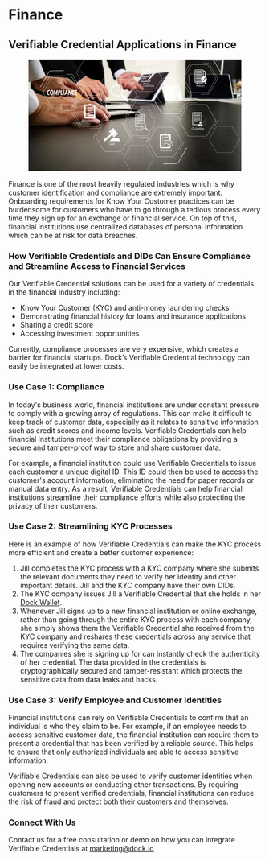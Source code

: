 # Finance

## Verifiable Credential Applications in Finance

<figure><img src="../../.gitbook/assets/data compliance.jpeg" alt="Verifiable Credentials can help organizations with data compliance"><figcaption></figcaption></figure>

Finance is one of the most heavily regulated industries which is why customer identification and compliance are extremely important. Onboarding requirements for Know Your Customer practices can be burdensome for customers who have to go through a tedious process every time they sign up for an exchange or financial service. On top of this, financial institutions use centralized databases of personal information which can be at risk for data breaches.

### How Verifiable Credentials and DIDs Can Ensure Compliance and Streamline Access to Financial Services

Our Verifiable Credential solutions can be used for a variety of credentials in the financial industry including:

* Know Your Customer (KYC) and anti-money laundering checks
* Demonstrating financial history for loans and insurance applications
* Sharing a credit score
* Accessing investment opportunities

Currently, compliance processes are very expensive, which creates a barrier for financial startups. Dock’s Verifiable Credential technology can easily be integrated at lower costs.&#x20;

### Use Case 1: Compliance

In today's business world, financial institutions are under constant pressure to comply with a growing array of regulations. This can make it difficult to keep track of customer data, especially as it relates to sensitive information such as credit scores and income levels. Verifiable Credentials can help financial institutions meet their compliance obligations by providing a secure and tamper-proof way to store and share customer data.

For example, a financial institution could use Verifiable Credentials to issue each customer a unique digital ID. This ID could then be used to access the customer's account information, eliminating the need for paper records or manual data entry. As a result, Verifiable Credentials can help financial institutions streamline their compliance efforts while also protecting the privacy of their customers.

### Use Case 2: Streamlining KYC Processes

Here is an example of how Verifiable Credentials can make the KYC process more efficient and create a better customer experience:

1. Jill completes the KYC process with a KYC company where she submits the relevant documents they need to verify her identity and other important details. Jill and the KYC company have their own DIDs.
2. The KYC company issues Jill a Verifiable Credential that she holds in her [Dock Wallet](https://www.dock.io/dock-wallet-app).&#x20;
3. Whenever Jill signs up to a new financial institution or online exchange, rather than going through the entire KYC process with each company, she simply shows them the Verifiable Credential she received from the KYC company and reshares these credentials across any service that requires verifying the same data.
4. The companies she is signing up for can instantly check the authenticity of her credential. The data provided in the credentials is cryptographically secured and tamper-resistant which protects the sensitive data from data leaks and hacks.

### Use Case 3: Verify Employee and Customer Identities

Financial institutions can rely on Verifiable Credentials to confirm that an individual is who they claim to be. For example, if an employee needs to access sensitive customer data, the financial institution can require them to present a credential that has been verified by a reliable source. This helps to ensure that only authorized individuals are able to access sensitive information.&#x20;

Verifiable Credentials can also be used to verify customer identities when opening new accounts or conducting other transactions. By requiring customers to present verified credentials, financial institutions can reduce the risk of fraud and protect both their customers and themselves.&#x20;

### Connect With Us

Contact us for a free consultation or demo on how you can integrate Verifiable Credentials at marketing@dock.io
